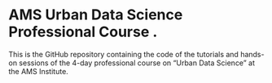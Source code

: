 # AMS Urban Data Science Professional Course . 
  
This is the GitHub repository containing the code of the tutorials and hands-on sessions of the 4-day professional course on “Urban Data Science” at the AMS Institute.

